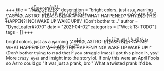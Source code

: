 +++
title = "_P̷̑̚Ä̴́̅I̴͒̚N̷̈͠F̵̳̂Ű̷͓L̵̛͝ ̶̓̏B̷̈́̔L̴̅̂Ī̶̈́S̵̓̾S̷̐̐_"
description = "bright colors, just as a warning \\"AST̶̉̽Ŕ̴̊O̷͑͑, ASTRO! P̷̦͠L̸͋̒Ẽ̷̙A̶̓̔S̵̓̉É̶̅!̴̏̾ ̷̀̂B̶̐̚L̸͑̍I̸̺̓N̷͗̾K̵͌̾ ̴̕͝A̷͗̚T̶̂͌ ̴̐̓M̶̐̀E̵̍́!̵̄̌ WHAT HAPPENED? W̶̟̉H̶̒͗Ÿ̵́͂ ̶̘̇D̶̽͜I̴̛̓D̴̯̂ ̸̈́̂T̷̀͊H̵̋̓Í̶͙S̶̍̆ ̴̅͆Ḧ̵́APPEN?! NO! WAKE UP WAKE UP!!\\" (Don't bother tr..."
author = "DynoLoafer#7070"
date = "2021-04-02"
categories = ["Week 13: TODO"]
tags = []
+++

bright colors, just as a warning
"AST̶̉̽Ŕ̴̊O̷͑͑, ASTRO! P̷̦͠L̸͋̒Ẽ̷̙A̶̓̔S̵̓̉É̶̅!̴̏̾ ̷̀̂B̶̐̚L̸͑̍I̸̺̓N̷͗̾K̵͌̾ ̴̕͝A̷͗̚T̶̂͌ ̴̐̓M̶̐̀E̵̍́!̵̄̌ WHAT HAPPENED? W̶̟̉H̶̒͗Ÿ̵́͂ ̶̘̇D̶̽͜I̴̛̓D̴̯̂ ̸̈́̂T̷̀͊H̵̋̓Í̶͙S̶̍̆ ̴̅͆Ḧ̵́APPEN?! NO! WAKE UP WAKE UP!!"
(Don't bother trying to read that if you struggle lmao) I got this piece in, yay! More `crazy eyes` and insight into the story lol. If only this were an April Fools so Astro could go "It was just a prank, bro!" What a twisted prank it'd be.
